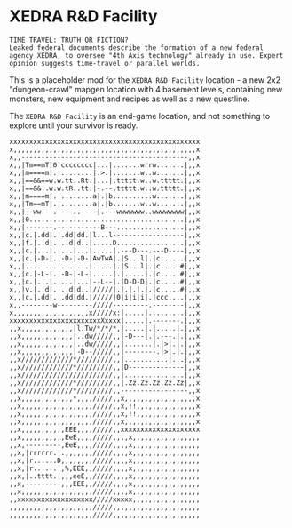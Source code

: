# XEDRA R&D Facility

`TIME TRAVEL: TRUTH OR FICTION?`  
`Leaked federal documents describe the formation of a new federal agency XEDRA, to oversee "4th Axis technology" already in use. Expert opinion suggests time-travel or parallel worlds.`

This is a placeholder mod for the `XEDRA R&D Facility` location - a new 2x2 "dungeon-crawl" mapgen location with 4 basement levels, containing new monsters, new equipment and recipes as well as a new questline.

The `XEDRA R&D Facility` is an end-game location, and not something to explore until your survivor is ready.

```
xxxxxxxxxxxxxxxxxxxxxxxxxxxxxxxxxxxxxxxxxxxxxxxx
x,,,,,,,,,,,,,,,,,,,,,,,,,,,,,,,,,,,,,,,,,,,,,,x
x,,------------------------------------------,,x
x,,|Tm==mT|0|cccccccc|...|.......wrrw.......|,,x
x,,|m====m|.|........|.>.|.......w..w.......|,,x
x,,|==&&==w.w.tt..Rt.|...|.ttttt.w..w.ttttt.|,,x
x,,|==&&..w.w.tR..tt.|-.--.ttttt.w..w.ttttt.|,,x
x,,|m====m|.|........a|.|b..........w.......|,,x
x,,|Tm==mT|.|........a|.|b.......w..w.......|,,x
x,,|--ww---.----..----|.---wwwwwww..wwwwwwww|,,x
x,,|0.......................................|,,x
x,,|-------.-----------B---.................|,,x
x,,|c.|.dd|.|.dd|dd.|l...l------------------|,,x
x,,|f.|..d|.|..d|d..|.....D.................|,,x
x,,|c.|...|.|...|...|.....|.---D---.---D----|,,x
x,,|c.|-D-|.|-D-|-D-|AwTwA|.|S...l|.|c......|,,x
x,,|................|.....|.|S...l|.|c.....#|,,x
x,,|c.|-L-|.|-D-|-L-|.....|.|.....|.|c.....#|,,x
x,,|c.|...|.|...|...|--L--|.|D-D-D|.|c.....#|,,x
x,,|v.|..d|.|..d|d..|/////|.|.|.|.|.|c.....#|,,x
x,,|c.|.dd|.|.dd|dd.|/////|0|i|i|i|.|ccc....|,,x
x,,--------w---------/////---------.--------|,,x
x,,,,,,,,,,,,,,,,,,,x/////x:|.....|.........|,,x
xxxxxxxxxxxxxxxxxxxxxxxXxxxx|.....|.-------.|,,x
,,x,,,,,,,,,,,,,|l.Tw/*/*/*,|.....|.|.....|.|,,x
,,x,,,,,,,,,,,,,|..dw/////,,|-D---|.|.---.|.|,,x
,,x,,,,,,,,,,,,,|..dw/////,,|.......|.|>|.|.|,,x
,,x,,,,,,,,,,,,,|-D--/////,,|--------.|>|.|.|,,x
,,x/////////////*/////////,,|...........|...|,,x
,,x/////////////*/////////,,|D--------------|,,x
,,x///////////////////////,,|...............|,,x
,,x/////////////*/////////,,|.Zz.Zz.Zz.Zz.Zz|,,x
,,x/////////////*/////////,,-----------------,,x
,,x,,,,,,,,,,,,,*,,,,/////,,x,,,,,,,,,,,,,,,,,,x
,,x,,,,,,,,,,,,,,,,,,/////,,x,!!,,,,,,,,,,,,,,,x
,,x,,,,,,,,,,,,,,,,,,/////,,x,!!,,,,,,,,,,,,,,,x
,,x,,,,,,,,,,,,,,,,,,/////,,x,,,,,,,,,,,,,,,,,,x
,,x,,,,,,,,,,,EEE,,,,/////,,xxxxxxxxxxxxxxxxxxxx
,,x,,,,,,,,,,,EeE,,,,/////,,,,x,,,,,,,,,,,,,,,,,
,,x,---------,EeE,,,,/////,,,,x,,,,,,,,,,,,,,,,,
,,x,|rrrrrr.|.,,,,,,,/////,,,,x,,,,,,,,,,,,,,,,,
,,x,|r......D,,,,,,,,/////,,,,x,,,,,,,,,,,,,,,,,
,,x,|r......|,%,EEE,,/////,,,,x,,,,,,,,,,,,,,,,,
,,x,|..tttt.|,,,eeE,,/////,,,,x,,,,,,,,,,,,,,,,,
,,x,---------,,,EEE,,/////,,,,x,,,,,,,,,,,,,,,,,
,,x,,,,,,,,,,,,,,,,,,/////,,,,x,,,,,,,,,,,,,,,,,
,,xxxxxxxxxxxxxxxxxxx/////xxxxx,,,,,,,,,,,,,,,,,
,,,,,,,,,,,,,,,,,,,,,/////,,,,,,,,,,,,,,,,,,,,,,
,,,,,,,,,,,,,,,,,,,,,/////,,,,,,,,,,,,,,,,,,,,,,
```
